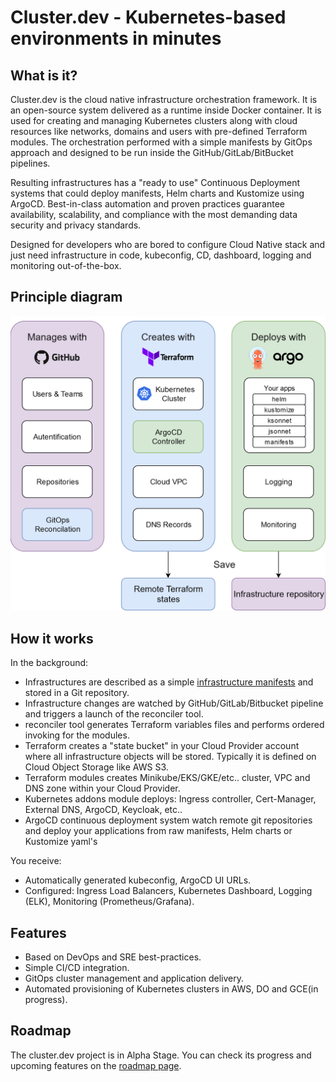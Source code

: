 # Cluster.dev - Kubernetes-based environments in minutes

## What is it?

Cluster.dev is the cloud native infrastructure orchestration framework. It is an open-source system delivered as a runtime inside Docker container.
It is used for creating and managing Kubernetes clusters along with cloud resources like networks, domains and users with pre-defined Terraform modules.
The orchestration performed with a simple manifests by GitOps approach and designed to be run inside the GitHub/GitLab/BitBucket pipelines.

Resulting infrastructures has a "ready to use" Continuous Deployment systems that could deploy manifests, Helm charts and Kustomize using ArgoCD.
Best-in-class automation and proven practices guarantee availability, scalability, and compliance with the most demanding data security and privacy standards.

Designed for developers who are bored to configure Cloud Native stack and just need infrastructure in code, kubeconfig, CD, dashboard, logging and monitoring out-of-the-box.

## Principle diagram

![cluster.dev diagram](images/cluster-dev-diagram.png)

## How it works

In the background:

- Infrastructures are described as a simple [infrastructure manifests](https://github.com/shalb/cluster.dev/tree/master/.cluster.dev) and stored in a Git repository.
- Infrastructure changes are watched by GitHub/GitLab/Bitbucket pipeline and triggers a launch of the reconciler tool.
- reconciler tool generates Terraform variables files and performs ordered invoking for the modules.
- Terraform creates a "state bucket" in your Cloud Provider account where all infrastructure objects will be stored. Typically it is defined on Cloud Object Storage like AWS S3.
- Terraform modules creates Minikube/EKS/GKE/etc.. cluster, VPC and DNS zone within your Cloud Provider.
- Kubernetes addons module deploys: Ingress controller, Cert-Manager, External DNS, ArgoCD, Keycloak, etc..
- ArgoCD continuous deployment system watch remote git repositories and deploy your applications from raw manifests, Helm charts or Kustomize yaml's

You receive:

- Automatically generated kubeconfig, ArgoCD UI URLs.
- Configured: Ingress Load Balancers, Kubernetes Dashboard, Logging (ELK), Monitoring (Prometheus/Grafana).

## Features

- Based on DevOps and SRE best-practices.
- Simple CI/CD integration.
- GitOps cluster management and application delivery.
- Automated provisioning of Kubernetes clusters in AWS, DO and GCE(in progress).

## Roadmap

The cluster.dev project is in Alpha Stage. You can check its progress and upcoming features on the [roadmap page](ROADMAP.md).
